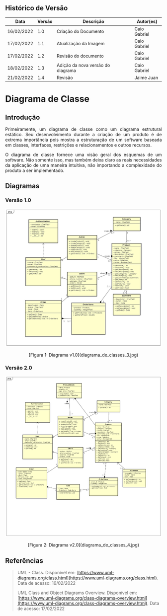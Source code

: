 ## Histórico de Versão

| Data       | Versão | Descrição                         | Autor(es)    |
| ---------- | ------ | --------------------------------- | ------------ |
| 16/02/2022 | 1.0    | Criação do Documento              | Caio Gabriel |
| 17/02/2022 | 1.1    | Atualização da Imagem             | Caio Gabriel |
| 17/02/2022 | 1.2    | Revisão do documento              | Caio Gabriel |
| 18/02/2022 | 1.3    | Adição da nova versão do diagrama | Caio Gabriel |
| 21/02/2022 | 1.4    | Revisão                           | Jaime Juan   |

# Diagrama de Classe

## Introdução

<p align="justify">Primeiramente, um diagrama de classe como um diagrama estrutural estático. Seu desenvolvimento durante a criação de um produto é de extrema importância pois mostra a estruturação de um software baseada em classes, interfaces, restrições e relacionamentos e outros recursos.</p> 
<p align="justify">O diagrama de classe fornece uma visão geral dos esquemas de um software. Não somente isso, mas também deixa claro as reais necessidades da aplicação de uma maneira intuitiva, não importando a complexidade do produto a ser implementado.</p>

## Diagramas

### Versão 1.0

[![Diagrama](../modelagem/imagensdiagramas/diagrama_de_classes_3.jpg)](../modelagem/imagensdiagramas/diagrama_de_classes_3.jpg)

<center>[Figura 1: Diagrama v1.0](diagrama_de_classes_3.jpg)</center>

### Versão 2.0

[![Diagrama](../modelagem/imagensdiagramas/diagrama_de_classes_4.jpg)](../modelagem/imagensdiagramas/diagrama_de_classes_4.jpg)

<center>[Figura 2: Diagrama v2.0](diagrama_de_classes_4.jpg)</center>

## Referências

> UML - Class. Disponível em: [https://www.uml-diagrams.org/class.html](https://www.uml-diagrams.org/class.html). Data de acesso: 16/02/2022
>
> UML Class and Object Diagrams Overview. Disponível em:[https://www.uml-diagrams.org/class-diagrams-overview.html](https://www.uml-diagrams.org/class-diagrams-overview.html). Data de acesso: 17/02/2022
